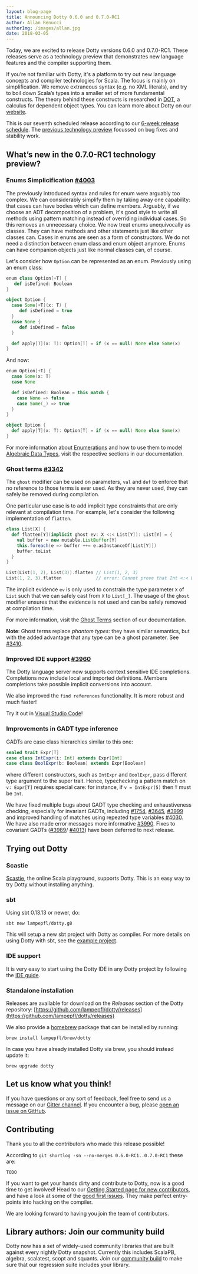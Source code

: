 ```yaml
---
layout: blog-page
title: Announcing Dotty 0.6.0 and 0.7.0-RC1
author: Allan Renucci
authorImg: /images/allan.jpg
date: 2018-03-05
---
```


Today, we are excited to release Dotty versions 0.6.0 and 0.7.0-RC1. These releases
serve as a technology preview that demonstrates new language features and the compiler supporting them.

If you’re not familiar with Dotty, it's a platform to try out new language concepts and compiler
technologies for Scala. The focus is mainly on simplification. We remove extraneous syntax
(e.g. no XML literals), and try to boil down Scala’s types into a smaller set of more fundamental
constructs. The theory behind these constructs is researched in
[DOT](https://infoscience.epfl.ch/record/215280), a calculus for dependent object types.
You can learn more about Dotty on our [website](http://dotty.epfl.ch).

<!--more-->

This is our seventh scheduled release according to our [6-week release schedule](http://dotty.epfl.ch/docs/usage/version-numbers.html).
The [previous technology preview](https://github.com/lampepfl/dotty/releases/tag/0.6.0-RC1) focussed
on bug fixes and stability work.

## What’s new in the 0.7.0-RC1 technology preview?

### Enums Simplicification [#4003](https://github.com/lampepfl/dotty/pull/4003)
The previously introduced syntax and rules for enum were arguably too complex. We can considerably
simplify them by taking away one capability: that cases can have bodies which can define members.
Arguably, if we choose an ADT decomposition of a problem, it's good style to write all methods using
pattern matching instead of overriding individual cases. So this removes an unnecessary choice.
We now treat enums unequivocally as classes. They can have methods and other statements just like
other classes can. Cases in enums are seen as a form of constructors. We do not need a
distinction between enum class and enum object anymore. Enums can have companion objects just like
normal classes can, of course.

Let's consider how `Option` can be represented as an enum. Previously using an enum class:
```scala
enum class Option[+T] {
   def isDefined: Boolean
}

object Option {
  case Some[+T](x: T) {
     def isDefined = true
  }
  case None {
     def isDefined = false
  }

  def apply[T](x: T): Option[T] = if (x == null) None else Some(x)
}
```

And now:
```scala
enum Option[+T] {
  case Some(x: T)
  case None

  def isDefined: Boolean = this match {
    case None => false
    case Some(_) => true
  }
}

object Option {
  def apply[T](x: T): Option[T] = if (x == null) None else Some(x)
}
```


For more information about [Enumerations](http://dotty.epfl.ch/docs/reference/enums/enums.html)
and how to use them to model [Algebraic Data Types](http://dotty.epfl.ch/docs/reference/enums/adts.html),
visit the respective sections in our documentation.


### Ghost terms [#3342](https://github.com/lampepfl/dotty/pull/3342)
The `ghost` modifier can be used on parameters, `val` and `def` to enforce that no reference to
those terms is ever used. As they are never used, they can safely be removed during compilation.

One particular use case is to add implicit type constraints that are only relevant at compilation
time. For example, let's consider the following implementation of `flatten`.

```scala
class List[X] {
  def flatten[Y](implicit ghost ev: X <:< List[Y]): List[Y] = {
    val buffer = new mutable.ListBuffer[Y]
    this.foreach(e => buffer ++= e.asInstanceOf[List[Y]])
    buffer.toList
  }
}

List(List(1, 2), List(3)).flatten // List(1, 2, 3)
List(1, 2, 3).flatten             // error: Cannot prove that Int <:< List[Y]
```

The implicit evidence `ev` is only used to constrain the type parameter `X` of `List` such that we
can safely cast from `X` to `List[_]`. The usage of the `ghost` modifier ensures that the evidence
is not used and can be safely removed at compilation time.

For more information, visit the [Ghost Terms](http://dotty.epfl.ch/docs/reference/ghost-terms.html)
section of our documentation.

**Note**: Ghost terms replace _phantom types_: they have similar semantics, but with the added
advantage that any type can be a ghost parameter. See [#3410](https://github.com/lampepfl/dotty/pull/3410).


### Improved IDE support [#3960](https://github.com/lampepfl/dotty/pull/3960)
The Dotty language server now supports context sensitive IDE completions. Completions now include
local and imported definitions. Members completions take possible implicit conversions into account.

<!-- A GIF would be nice? -->

We also improved the `find references` functionality. It is more robust and much faster!

Try it out in [Visual Studio Code](http://dotty.epfl.ch/docs/usage/ide-support.html)!

### Improvements in GADT type inference

GADTs are case class hierarchies similar to this one:
```scala
sealed trait Expr[T]
case class IntExpr(i: Int) extends Expr[Int]
case class BoolExpr(b: Boolean) extends Expr[Boolean]
```
where different constructors, such as `IntExpr` and `BoolExpr`, pass different type argument to the super trait. Hence, typechecking a pattern match on `v: Expr[T]` requires special care: for instance, if `v = IntExpr(5)` then `T` must be `Int`.

<!-- XXX add examples of GADT issues, possibly in terms of the above example -->

We have fixed multiple bugs about GADT type checking and exhaustiveness checking, especially for invariant GADTs, including
[#1754](https://github.com/lampepfl/dotty/issues/1754),
[#3645](https://github.com/lampepfl/dotty/issues/3645),
[#3999](https://github.com/lampepfl/dotty/issues/3999)
and improved handling of matches using repeated type variables
[#4030](https://github.com/lampepfl/dotty/issues/4030). We have also made
error messages more informative [#3990](https://github.com/lampepfl/dotty/pull/3990).
Fixes to covariant GADTs ([#3989](https://github.com/lampepfl/dotty/issues/3989)/
[#4013](https://github.com/lampepfl/dotty/pull/4013)) have been deferred to next release.

## Trying out Dotty
### Scastie
[Scastie], the online Scala playground, supports Dotty.
This is an easy way to try Dotty without installing anything.

### sbt
Using sbt 0.13.13 or newer, do:

```shell
sbt new lampepfl/dotty.g8
```

This will setup a new sbt project with Dotty as compiler. For more details on
using Dotty with sbt, see the
[example project](https://github.com/lampepfl/dotty-example-project).

### IDE support
It is very easy to start using the Dotty IDE in any Dotty project by following
the [IDE guide](http://dotty.epfl.ch/docs/usage/ide-support.html).


### Standalone installation
Releases are available for download on the _Releases_
section of the Dotty repository:
[https://github.com/lampepfl/dotty/releases](https://github.com/lampepfl/dotty/releases)

We also provide a [homebrew](https://brew.sh/) package that can be installed by running:

```shell
brew install lampepfl/brew/dotty
```

In case you have already installed Dotty via brew, you should instead update it:

```shell
brew upgrade dotty
```

## Let us know what you think!
If you have questions or any sort of feedback, feel free to send us a message on our
[Gitter channel](https://gitter.im/lampepfl/dotty). If you encounter a bug, please
[open an issue on GitHub](https://github.com/lampepfl/dotty/issues/new).

## Contributing
Thank you to all the contributors who made this release possible!

According to `git shortlog -sn --no-merges 0.6.0-RC1..0.7.0-RC1` these are:

```
TODO
```

If you want to get your hands dirty and contribute to Dotty, now is a good time to get involved!
Head to our [Getting Started page for new contributors](http://dotty.epfl.ch/docs/contributing/getting-started.html),
and have a look at some of the [good first issues](https://github.com/lampepfl/dotty/issues?q=is%3Aissue+is%3Aopen+label%3Aexp%3Anovice).
They make perfect entry-points into hacking on the compiler.

We are looking forward to having you join the team of contributors.

## Library authors: Join our community build
Dotty now has a set of widely-used community libraries that are built against every nightly Dotty
snapshot. Currently this includes ScalaPB, algebra, scalatest, scopt and squants.
Join our [community build](https://github.com/lampepfl/dotty-community-build)
to make sure that our regression suite includes your library.


[Scastie]: https://scastie.scala-lang.org/?target=dotty

[@odersky]: https://github.com/odersky
[@DarkDimius]: https://github.com/DarkDimius
[@smarter]: https://github.com/smarter
[@felixmulder]: https://github.com/felixmulder
[@nicolasstucki]: https://github.com/nicolasstucki
[@liufengyun]: https://github.com/liufengyun
[@OlivierBlanvillain]: https://github.com/OlivierBlanvillain
[@biboudis]: https://github.com/biboudis
[@allanrenucci]: https://github.com/allanrenucci
[@Blaisorblade]: https://github.com/Blaisorblade
[@Duhemm]: https://github.com/duhemm

